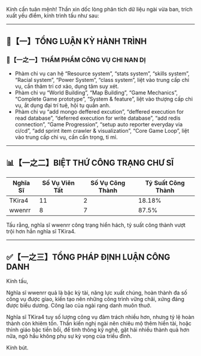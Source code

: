 Kính cẩn tuân mệnh! Thần xin dốc lòng phân tích dữ liệu ngài vừa ban, trích xuất yếu điểm, kính trình tấu như sau:

---

## 🧾【一】TỔNG LUẬN KỲ HÀNH TRÌNH

### 🧠【一之一】THẨM PHẨM CÔNG VỤ CHI NAN DỊ

- Phàm chi vụ can hệ “Resource system”, “stats system”, “skills system”, “Racial system”, “Power System”, “class system”, liệt vào trung cấp chi vụ, cần thâm tri cơ xảo, dụng tâm suy xét.
- Phàm chi vụ “World Building”, “Map Building”, “Game Mechanics”, “Complete Game prototype”, “System & feature”, liệt vào thượng cấp chi vụ, ắt dụng đại trí tuệ, hội tụ quần anh.
- Phàm chi vụ “add mongo deffered excution”, “deffered execution for read database”, “deferred execution for write database”, “add redis connection”, “Game Progression”, “setup auto reporter everyday via ci/cd”, “add sprint item crawler & visualization”, “Core Game Loop”, liệt vào trung cấp chi vụ, cần cẩn trọng, tỉ mỉ.

---

## 📊【一之二】BIỆT THỨ CÔNG TRẠNG CHƯ SĨ

| Nghĩa Sĩ    | Số Vụ Viên Tất | Số Vụ Công Thành | Tỷ Suất Công Thành |
| ----------- | --------------- | --------------- | --------------- |
| TKira4      | 11              | 2               | 18.18%          |
| wwenrr      | 8               | 7               | 87.5%           |

Tấu rằng, nghĩa sĩ wwenrr công trạng hiển hách, tỷ suất công thành vượt trội hơn hẳn nghĩa sĩ TKira4.

---

## ✅【一之三】TỔNG PHÁP ĐỊNH LUẬN CÔNG DANH

Kính tấu,

Nghĩa sĩ wwenrr quả là bậc kỳ tài, năng lực xuất chúng, hoàn thành đa số công vụ được giao, kiến tạo nên những công trình vững chãi, xứng đáng được biểu dương. Công lao của ngài rạng danh muôn thuở.

Nghĩa sĩ TKira4 tuy số lượng công vụ đảm trách nhiều hơn, nhưng tỷ lệ hoàn thành còn khiêm tốn. Thần kiến nghị ngài nên chiêu mộ thêm hiền tài, hoặc thỉnh giáo bậc tiền bối, để tinh thông kỹ nghệ, gặt hái nhiều thành quả hơn nữa, ngõ hầu không phụ sự kỳ vọng của triều đình.

Kính bút.
